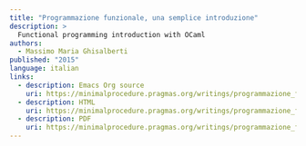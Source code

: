 ```yaml
---
title: "Programmazione funzionale, una semplice introduzione"
description: >
  Functional programming introduction with OCaml
authors:
  - Massimo Maria Ghisalberti
published: "2015"
language: italian
links:
  - description: Emacs Org source
    uri: https://minimalprocedure.pragmas.org/writings/programmazione_funzionale/programmazione_funzionale.org
  - description: HTML
    uri: https://minimalprocedure.pragmas.org/writings/programmazione_funzionale/programmazione_funzionale.html
  - description: PDF
    uri: https://minimalprocedure.pragmas.org/writings/programmazione_funzionale/programmazione_funzionale.pdf
---
```

